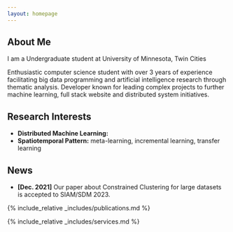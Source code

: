 ```yaml
---
layout: homepage
---
```


## About Me

I am a Undergraduate student at University of Minnesota, Twin Cities

Enthusiastic computer science student with over 3 years of experience facilitating big data programming and
artificial intelligence research through thematic analysis. Developer known for leading complex projects to
further machine learning, full stack website and distributed system initiatives.

## Research Interests

- **Distributed Machine Learning:** 
- **Spatiotemporal Pattern:** meta-learning, incremental learning, transfer learning

## News

- **[Dec. 2021]** Our paper about Constrained Clustering for large datasets is accepted to SIAM/SDM 2023.

{% include_relative _includes/publications.md %}

{% include_relative _includes/services.md %}
